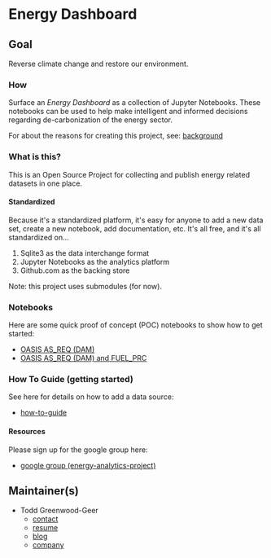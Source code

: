 # Energy Dashboard

## Goal

Reverse climate change and restore our environment.

### How

Surface an _Energy Dashboard_ as a collection of Jupyter Notebooks. These
notebooks can be used to help make intelligent and informed decisions regarding
de-carbonization of the energy sector.

For about the reasons for creating this project, see:
[background](./docs/background.md)

### What is this?

This is an Open Source Project for collecting and publish energy related
datasets in one place.

#### Standardized

Because it's a standardized platform, it's easy for anyone to add a new data
set, create a new notebook, add documentation, etc.  It's all free, and it's
all standardized on...

1. Sqlite3 as the data interchange format
1. Jupyter Notebooks as the analytics platform
1. Github.com as the backing store

Note: this project uses submodules (for now).

### Notebooks

Here are some quick proof of concept (POC) notebooks to show how to get
started:

* [OASIS AS_REQ (DAM)](./notebooks/oasis-as-req-dam.ipynb)
* [OASIS AS_REQ (DAM) and FUEL_PRC](./notebooks/oasis-as-req-dam-and-fuel-prc.ipynb)

### How To Guide (getting started)

See here for details on how to add a data source:

* [how-to-guide](./docs/howto.md)

#### Resources

Please sign up for the google group here:

* [google group (energy-analytics-project)](https://groups.google.com/d/forum/energy-analytics-project)

## Maintainer(s)

* Todd Greenwood-Geer
  * [contact](pub@zwrob.com)
  * [resume](http://zwrob.com/about)
  * [blog](http://zwrob.com/posts)
  * [company](http://envirosoftwaresolutions.com)
